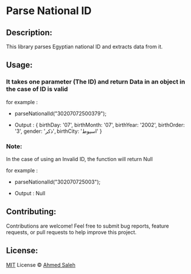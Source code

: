 <h1>Parse National ID</h1>
<h2>Description:</h2>
<p>This library parses Egyptian national ID and extracts data from it.</p>
<h2>Usage:</h2> 
<h3>It takes one parameter (The ID) and return Data in an object in the case of ID is valid</h3>

for example :

* parseNationalId("30207072500379");
  
* Output : 
{
  birthDay: '07',
  birthMonth: '07',
  birthYear: '2002',
  birthOrder: '3',
  gender: 'ذكر',
  birthCity: 'اسيوط'
}

<h3>Note:</h3>
In the case of using an Invalid ID, the function will return Null

for example :

* parseNationalId("302070725003");
  
* Output : 
 Null


<h2>Contributing:</h2> 
<p>Contributions are welcome! Feel free to submit bug reports, feature requests, or pull requests to help improve this project.<p/>


<h2>License:</h2>
<a href='https://github.com/ahmedsaleh020/parse-national-id/blob/main/LICENSE.md'>MIT</a> License © <a href='https://github.com/ahmedsaleh020'>Ahmed Saleh</a>
